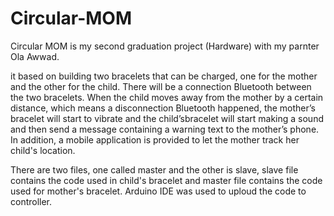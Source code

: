 # Circular-MOM

Circular MOM is my second graduation project (Hardware) with my parnter Ola Awwad.

it based on building two bracelets that can be charged, one for the mother and the other for the child. There will be a connection Bluetooth between the two bracelets.  When the child moves away from the mother by a certain distance, which means a disconnection Bluetooth happened, the mother’s bracelet will start to vibrate and the child’sbracelet will start making a sound and then send a message containing a warning text to the mother’s phone.  In addition, a mobile application is provided to let the  mother  track  her  child's  location.

There are two files, one called master and the other is slave, slave file contains the code used in child's bracelet and master file contains the code used for mother's bracelet.
 Arduino IDE was used to uploud the code to controller.
